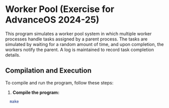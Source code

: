 # Worker Pool (Exercise for AdvanceOS 2024-25)

This program simulates a worker pool system in which multiple worker processes handle tasks assigned by a parent process. The tasks are simulated by waiting for a random amount of time, and upon completion, the workers notify the parent. A log is maintained to record task completion details.

## Compilation and Execution

To compile and run the program, follow these steps:

1. **Compile the program:**
```bash
  make

